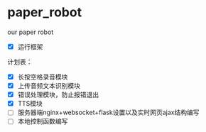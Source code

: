 # paper_robot
our paper robot

- [x] 运行框架

计划表：
- [x] 长按空格录音模块
- [x] 上传音频文本识别模块
- [x] 错误处理模块，防止报错退出
- [x] TTS模块
- [ ] 服务器端nginx+websocket+flask设置以及实时网页ajax结构编写
- [ ] 本地控制函数编写